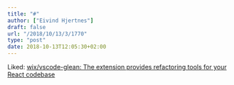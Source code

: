 ```yaml
---
title: "#"
author: ["Eivind Hjertnes"]
draft: false
url: "/2018/10/13/3/1770"
type: "post"
date: 2018-10-13T12:05:30+02:00
---
```


Liked: [wix/vscode-glean: The
extension provides refactoring tools for your React codebase](https://github.com/wix/vscode-glean)
